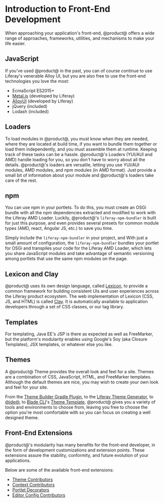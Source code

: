 # Introduction to Front-End Development [](id=introduction-to-frontend-development)

When approaching your application's front-end, @product@ offers a wide range of 
approaches, frameworks, utilities, and mechanisms to make your life easier.

## JavaScript [](id=javascript)

If you've used @product@ in the past, you can of course continue to use 
Liferay's venerable Alloy UI, but you are also free to use the front-end 
technologies you love the most:

-   EcmaScript ES2015+
-   [Metal.js](https://metaljs.com/) (developed by Liferay)
-   [AlloyUI](https://alloyui.com/) (developed by Liferay)
-   jQuery (included)
-   Lodash (included)

## Loaders

To load modules in @product@, you must know when they are needed, where they are 
located at build time, if you want to bundle them together or load them 
independently, and you must assemble them at runtime. Keeping track of these 
tasks can be a hassle. @product@'s Loaders (YUI/AUI and AMD) handle loading for 
you, so you don't have to worry about all the details. @product@'s loaders are 
versatile, letting you use YUI/AUI modules, AMD modules, and npm modules 
(in AMD format). Just provide a small bit of information about your module and 
@product@'s loaders take care of the rest.

## npm

You can use npm in your portlets. To do this, you must create an OSGi 
bundle with all the npm dependencies extracted and modified to work with the 
Liferay AMD Loader. Luckily, @product@'s `liferay-npm-bundler` is built for just 
this purpose, and even provides several presets for common module types 
(AMD, react, Angular JS,  etc.) to save you time. 

Simply include the `liferay-npm-bundler` in your project, and With just a small 
amount of configuration, the `liferay-npm-bundler` bundles your portlet for OSGi 
and transpiles your code for the Liferay AMD Loader, which lets you share 
JavaScript modules and take advantage of semantic versioning among portlets that 
use the same npm modules on the page.

## Lexicon and Clay [](id=lexicon)

@product@ uses its own design language, called 
[Lexicon](https://lexicondesign.io/docs/lexicon/), to provide a common framework 
for building consistent UIs and user experiences across the Liferay product 
ecosystem. The web implementation of Lexicon (CSS, JS, and HTML) is called 
[Clay](https://claycss.com/docs/clay/). It is automatically available to 
application developers through a set of CSS classes, or our tag library. 

## Templates [](id=templates)

For templating, Java EE's JSP is there as expected as well as FreeMarker, but 
the platform's modularity enables using Google's Soy (aka Closure Templates), 
JSX templates, or whatever else you like. 

## Themes [](id=themes)

A @product@ Theme provides the overall look and feel for a site. Themes are a
combination of CSS, JavaScript, HTML, and FreeMarker templates. Although the
default themes are nice, you may wish to create your own look and feel for your
site.

From the 
[Theme Builder Gradle Plugin](/develop/reference/-/knowledge_base/7-1/theme-builder-gradle-plugin), 
to the 
[Liferay Theme Generator](/develop/tutorials/-/knowledge_base/7-1/themes-generator), 
to 
[@ide@](/develop/tutorials/-/knowledge_base/7-1/creating-themes-with-liferay-ide), 
to 
[Blade CLI](/develop/tutorials/-/knowledge_base/7-1/blade-cli)'s 
[Theme Template](/develop/reference/-/knowledge_base/7-1/theme-template), 
@product@ gives you a variety of tools and environments to choose from, leaving 
you free to choose the option you're most comfortable with so you can focus on 
creating a well designed theme.

## Front-End Extensions [](id=frontend-extensions)

@product@'s modularity has many benefits for the front-end developer, in the
form of development customizations and extension points. These extensions assure
the stability, conformity, and future evolution of your applications.

Below are some of the available front-end extensions:

- [Theme Contributors](/develop/tutorials/-/knowledge_base/7-1/theme-contributors)
- [Context Contributors](/develop/tutorials/-/knowledge_base/7-1/context-contributors)
- [Portlet Decorators](/develop/tutorials/-/knowledge_base/7-1/portlet-decorators)
- [Editor Config Contributors](/develop/tutorials/-/knowledge_base/7-1/modifying-an-editors-configuration)
